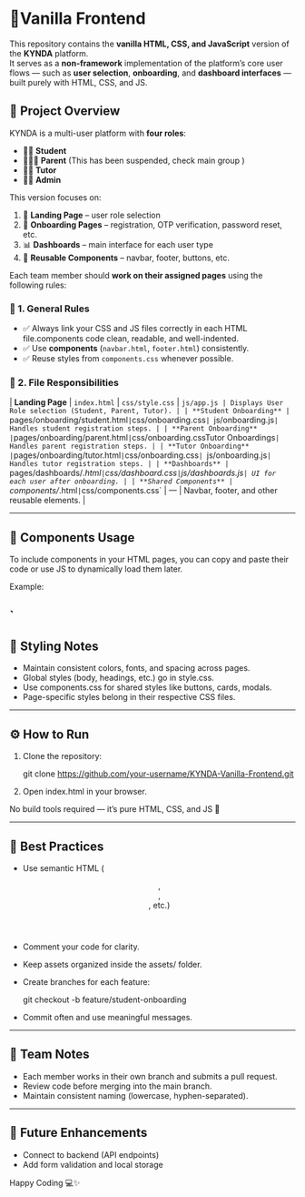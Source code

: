 # 🌟Vanilla Frontend

This repository contains the **vanilla HTML, CSS, and JavaScript** version of the **KYNDA** platform.  
It serves as a **non-framework** implementation of the platform’s core user flows — such as **user selection**, **onboarding**, and **dashboard interfaces** — built purely with HTML, CSS, and JS.


## 🧭 Project Overview

KYNDA is a multi-user platform with **four roles**:
- 🧑‍🎓 **Student**
- 👨‍👩‍👧 **Parent** (This has been suspended, check main group  )
- 🧑‍🏫 **Tutor**
- 🧑‍💼 **Admin**

This version focuses on:
1. 🎯 **Landing Page** – user role selection
2. 🧾 **Onboarding Pages** – registration, OTP verification, password reset, etc.
3. 📊 **Dashboards** – main interface for each user type
4. 🧱 **Reusable Components** – navbar, footer, buttons, etc.


Each team member should **work on their assigned pages** using the following rules:

### 🧭 1. General Rules
- ✅ Always link your CSS and JS files correctly in each HTML file.components code clean, readable, and well-indented.
- ✅ Use **components** (`navbar.html`, `footer.html`) consistently.
- ✅ Reuse styles from `components.css` whenever possible.

### 🎯 2. File Responsibilities

| **Landing Page** | `index.html` | `css/style.css` | `js/app.js | Displays User Role selection (Student, Parent, Tutor). |
| **Student Onboarding** | `pages/onboarding/student.html` | `css/onboarding.css`| `js/onboarding.js` | Handles student registration steps. |
| **Parent Onboarding** | `pages/onboarding/parent.html` | `css/onboarding.cssTutor Onboardings` | Handles parent registration steps. |
| **Tutor Onboarding** | `pages/onboarding/tutor.html` | `css/onboarding.css`| `js/onboarding.js`| Handles tutor registration steps. |
| **Dashboards** | `pages/dashboards/*.html` | `css/dashboard.css` | `js/dashboards.js`| UI for each user after onboarding. |
| **Shared Components** | `components/*.html` | `css/components.css` | — | Navbar, footer, and other reusable elements. |

---

## 🧱 Components Usage
To include components in your HTML pages, you can copy and paste their code or use JS to dynamically load them later.

Example:
<!-- Include navbar -->
<div id="navbar-placeholder"></div>

<!-- Later you can inject navbar.html via JS -->
`
---

## 🎨 Styling Notes

* Maintain consistent colors, fonts, and spacing across pages.
* Global styles (body, headings, etc.) go in style.css.
* Use components.css for shared styles like buttons, cards, modals.
* Page-specific styles belong in their respective CSS files.

---

## ⚙️ How to Run

1. Clone the repository:

  
   git clone https://github.com/your-username/KYNDA-Vanilla-Frontend.git
   
2. Open index.html in your browser.

No build tools required — it’s pure HTML, CSS, and JS 🎉

---

## 🧠 Best Practices

* Use semantic HTML (<header>, <main>, <footer>, etc.)
* Comment your code for clarity.
* Keep assets organized inside the assets/ folder.
* Create branches for each feature:

 
  git checkout -b feature/student-onboarding
  
* Commit often and use meaningful messages.

---

## 👥 Team Notes

* Each member works in their own branch and submits a pull request.
* Review code before merging into the main branch.
* Maintain consistent naming (lowercase, hyphen-separated).

---

## 🚀 Future Enhancements

* Connect to backend (API endpoints)
* Add form validation and local storage


Happy Coding 💻✨
